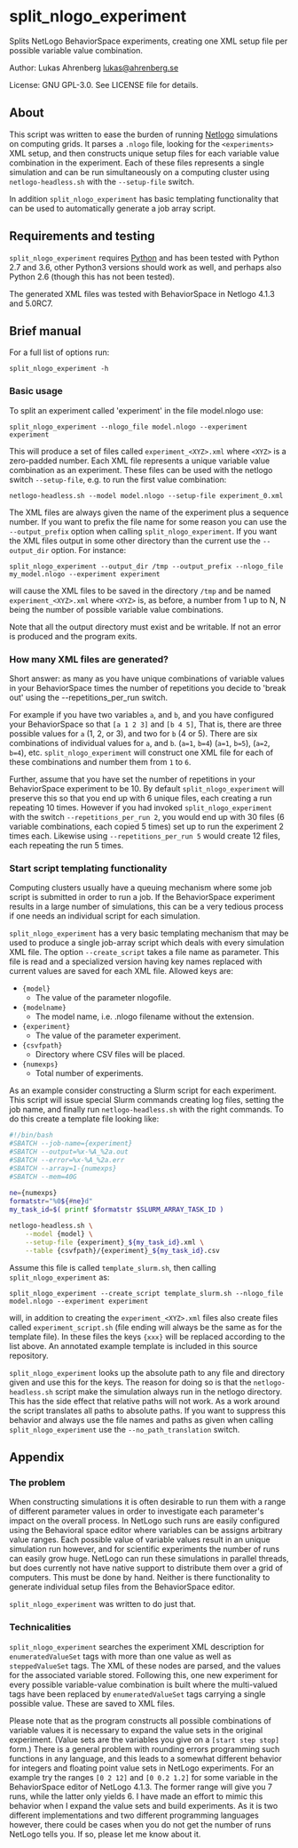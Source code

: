 # split_nlogo_experiment

Splits NetLogo BehaviorSpace experiments, creating one XML setup file per 
possible variable value combination.


Author: Lukas Ahrenberg <lukas@ahrenberg.se>

License: GNU GPL-3.0. See LICENSE file for details.


## About

This script was written to ease the burden of running 
[Netlogo](https://ccl.northwestern.edu/netlogo/) simulations on computing grids.
It parses a `.nlogo` file, looking for the `<experiments>` XML setup, and then 
constructs unique setup files for each variable value combination in the 
experiment. Each of these files represents a single simulation and can be run 
simultaneously on a computing cluster using `netlogo-headless.sh` with the 
`--setup-file` switch.

In addition `split_nlogo_experiment` has basic templating functionality that 
can be used to automatically generate a job array script.


## Requirements and testing

`split_nlogo_experiment` requires [Python](https://www.python.org) and has been 
tested with Python 2.7 and 3.6, other Python3 versions should work as well, and 
perhaps also Python 2.6 (though this has not been tested).

The generated XML files was tested with BehaviorSpace in Netlogo 4.1.3 and 
5.0RC7.


## Brief manual

For a full list of options run: 

    split_nlogo_experiment -h


### Basic usage

To split an experiment called 'experiment' in the file model.nlogo use:

    split_nlogo_experiment --nlogo_file model.nlogo --experiment experiment

This will produce a set of files called `experiment_<XYZ>.xml` where `<XYZ>` is 
a zero-padded number. Each XML file represents a unique variable value 
combination as an experiment. These files can be used with the netlogo switch 
`--setup-file`, e.g. to run the first value combination:

    netlogo-headless.sh --model model.nlogo --setup-file experiment_0.xml

The XML files are always given the name of the experiment plus a sequence 
number. If you want to prefix the file name for some reason you can use the 
`--output_prefix` option when calling `split_nlogo_experiment`. If you want the 
XML files output in some other directory than the current use the 
`--output_dir` option. For instance:

    split_nlogo_experiment --output_dir /tmp --output_prefix --nlogo_file my_model.nlogo --experiment experiment

will cause the XML files to be saved in the directory `/tmp` and be named 
`experiment_<XYZ>.xml` where `<XYZ>` is, as before, a number from 1 up to N, N 
being the number of possible variable value combinations.

Note that all the output directory must exist and be writable. If not an error 
is produced and the program exits.

### How many XML files are generated?

Short answer: as many as you have unique combinations of variable values in 
your BehaviorSpace times the number of repetitions you decide to 'break out' 
using the --repetitions_per_run switch. 

For example if you have two variables `a`, and `b`, and you have configured 
your BehaviorSpace so that `[a 1 2 3]` and `[b 4 5]`, That is, there are three 
possible values for `a` (1, 2, or 3), and two for `b` (4 or 5). There are six 
combinations of individual values for `a`, and `b`. (`a=1`, `b=4`) (`a=1`, 
`b=5`), (`a=2`, `b=4`), etc. `split_nlogo_experiment` will construct one XML 
file for each of these combinations and number them from `1` to `6`.

Further, assume that you have set the number of repetitions in your 
BehaviorSpace experiment to be 10. By default `split_nlogo_experiment` will 
preserve this so that you end up with 6 unique files, each creating a run 
repeating 10 times. However if you had invoked `split_nlogo_experiment` with 
the switch `--repetitions_per_run 2`, you would end up with 30 files (6 
variable combinations, each copied 5 times) set up to run the experiment 2 
times each. Likewise using `--repetitions_per_run 5` would create 12 files, 
each repeating the run 5 times.

### Start script templating functionality

Computing clusters usually have a queuing mechanism where some job script is 
submitted in order to run a job. If the BehaviorSpace experiment results in a 
large number of simulations, this can be a very tedious process if one needs an 
individual script for each simulation. 

`split_nlogo_experiment` has a very basic templating mechanism that may be used 
to produce a single job-array script which deals with every simulation XML 
file. The option `--create_script` takes a file name as parameter. This file is 
read and a specialized version having key names replaced with current values 
are saved for each XML file. Allowed keys are:

* `{model}`
  * The value of the parameter nlogofile.
* `{modelname}`
  * The model name, i.e. .nlogo filename without the extension.
* `{experiment}`
  * The value of the parameter experiment.
* `{csvfpath}`
  * Directory where CSV files will be placed.
* `{numexps}`
  * Total number of experiments.

As an example consider constructing a Slurm script for each experiment. This 
script will issue special Slurm commands creating log files, setting the job 
name, and finally run `netlogo-headless.sh` with the right commands. To do this 
create a template file looking like:

```bash
#!/bin/bash
#SBATCH --job-name={experiment}
#SBATCH --output=%x-%A_%2a.out
#SBATCH --error=%x-%A_%2a.err
#SBATCH --array=1-{numexps}
#SBATCH --mem=40G
    
ne={numexps}
formatstr="%0${#ne}d"
my_task_id=$( printf $formatstr $SLURM_ARRAY_TASK_ID )

netlogo-headless.sh \
    --model {model} \
    --setup-file {experiment}_${my_task_id}.xml \
    --table {csvfpath}/{experiment}_${my_task_id}.csv
```

Assume this file is called `template_slurm.sh`, then calling 
`split_nlogo_experiment` as:

    split_nlogo_experiment --create_script template_slurm.sh --nlogo_file model.nlogo --experiment experiment

will, in addition to creating the `experiment_<XYZ>.xml` files also create 
files called `experiment_script.sh` (file ending will always be the same as for 
the template file). In these files the keys `{xxx}` will be replaced according 
to the list above. An annotated example template is included in this source 
repository.

`split_nlogo_experiment` looks up the absolute path to any file and directory 
given and use this for the keys. The reason for doing so is that the 
`netlogo-headless.sh` script make the simulation always run in the netlogo 
directory. This has the side effect that relative paths will not work. As a 
work around the script translates all paths to absolute paths. If you want to 
suppress this behavior and always use the file names and paths as given when 
calling `split_nlogo_experiment` use the `--no_path_translation` switch.


## Appendix

### The problem

When constructing simulations it is often desirable to run them with a range of 
different parameter values in order to investigate each parameter's impact on 
the overall process. In NetLogo such runs are easily configured using the 
Behavioral space editor where variables can be assigns arbitrary value ranges. 
Each possible value of variable values result in an unique simulation run 
however, and for scientific experiments the number of runs can easily grow 
huge. NetLogo can run these simulations in parallel threads, but does currently 
not have native support to distribute them over a grid of computers. This must 
be done by hand. Neither is there functionality to generate individual setup 
files from the BehaviorSpace editor.

`split_nlogo_experiment` was written to do just that.


### Technicalities

`split_nlogo_experiment` searches the experiment XML description for 
`enumeratedValueSet` tags with more than one value as well as `steppedValueSet` 
tags. The XML of these nodes are parsed, and the values for the associated 
variable stored. Following this, one new experiment for every possible 
variable-value combination is built where the multi-valued tags have been 
replaced by `enumeratedValueSet` tags carrying a single possible value. These 
are saved to XML files.

Please note that as the program constructs all possible combinations of 
variable values it is necessary to expand the value sets in the original 
experiment. (Value sets are the variables you give on a `[start step stop]` 
form.) There is a general problem with rounding errors programming such 
functions in any language, and this leads to a somewhat different behavior for 
integers and floating point value sets in NetLogo experiments. For an example 
try the ranges `[0 2 12]` and `[0 0.2 1.2]` for some variable in the 
BehaviorSpace editor of NetLogo 4.1.3. The former range will give you 7 runs, 
while the latter only yields 6. I have made an effort to mimic this behavior 
when I expand the value sets and build experiments. As it is two different 
implementations and two different programming languages however, there could be 
cases when you do not get the number of runs NetLogo tells you. If so, please 
let me know about it.


